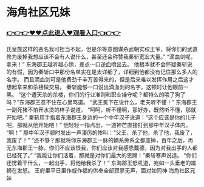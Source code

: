 # 海角社区兄妹

### <a href="https://github.com/haijv/aiqi/issues/1">👉👉👉♥♥点此进入♥观看入口👈👉👉</a>

氏皇族这样的恶名我可担当不起，但是尔等意图谋杀武朝实权王爷，将你们的武道修为废掉我想应该不会有人说什么，甚至还会称赞我秦斩宽宏大量。”
    “滴血剑呢，拿来！”
    东海郡王越听越心惊，差点一口逆血喷出去。
    他根本就不会怀疑秦斩说的有假，因为秦斩口中那份名单实在是太详细了，详细到他都没有记住那么多人的名字。
    而且滴血剑可是他费劲千辛万苦得来的，但是后来难以发挥作用之后这才想起拿来和杀楼做交易。
    秦斩能够一口说出滴血剑的名字，这顿时让他眼前一黑。
    “这个遭天杀的杀楼，你们的行业准则和职业操守呢？都特么的喂了狗了吗？”东海郡王忍不住在心里骂道。
    “武王冕下在说什么，老夫听不懂！”
    东海郡王一副死猪不怕开水烫的样子说道。
    “呵呵，听不懂啊，那好办，既然听不懂，那就开始吧。”
    秦斩用手指着东海郡王身边的一个中年汉子说道：“这个应该是你的儿子吧，那就从他开始吧！”
    他轻轻一指点出，一道神芒直接打到那中年汉子体内。
    “啊！”
    那中年汉子顿时发出一声凄厉的惨叫：“父王，杀了他，杀了他，我废了，我废了！”
    “还不够？那就将你东海郡王一脉的嫡系旁系全都废掉，百年之后，再无东海郡王一脉，你们不应该恨我，你们应该对我感恩戴德，因为对我出手的人都已经死了。”
    “我能让你们活着，那就是对你们最大的恩赐！”秦斩寒声说道。
    “你们还愣着干什么，一起出手，将他给我杀了！”
    东海郡王怒吼道，宛如一头垂老的雄狮在发怒。
    王府里平日里作威作福的供奉全部寂寥无声，面对如同神
海角社区兄妹
